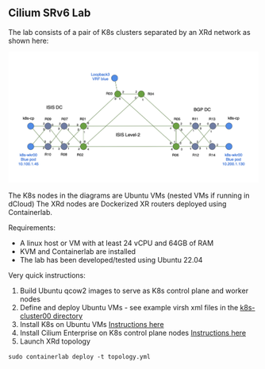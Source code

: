 ## Cilium SRv6 Lab

The lab consists of a pair of K8s clusters separated by an XRd network as shown here:

![Topology](./topology-diagram.png)

The K8s nodes in the diagrams are Ubuntu VMs (nested VMs if running in dCloud)
The XRd nodes are Dockerized XR routers deployed using Containerlab.

Requirements:

- A linux host or VM with at least 24 vCPU and 64GB of RAM
- KVM and Containerlab are installed
- The lab has been developed/tested using Ubuntu 22.04


Very quick instructions:

1. Build Ubuntu qcow2 images to serve as K8s control plane and worker nodes
2. Define and deploy Ubuntu VMs - see example virsh xml files in the [k8s-cluster00 directory](./k8s-cluster00/hosts/)
3. Install K8s on Ubuntu VMs [Instructions here](./k8s-install.md)
4. Install Cilium Enterprise on K8s control plane nodes [Instructions here](./Lab-Guide-old-part2.md)
5. Launch XRd topology
```
sudo containerlab deploy -t topology.yml
```
